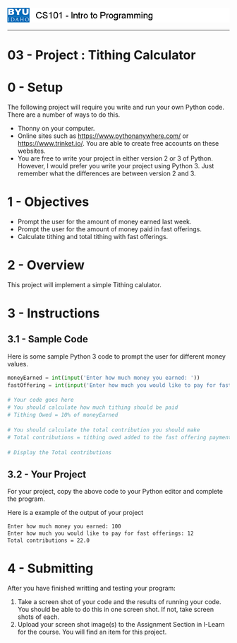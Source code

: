 ![](../images/cs101.png)
***

# 03 - Project : Tithing Calculator

# 0 - Setup

The following project will require you write and run your own Python code.  There are a number of ways to do this.

- Thonny on your computer.
- Online sites such as https://www.pythonanywhere.com/ or https://www.trinket.io/.  You are able to create free accounts on these websites.
- You are free to write your project in either version 2 or 3 of Python.  However, I would prefer you write your project using Python 3.  Just remember what the differences are between version 2 and 3.


# 1 - Objectives

- Prompt the user for the amount of money earned last week.
- Prompt the user for the amount of money paid in fast offerings.
- Calculate tithing and total tithing with fast offerings.

# 2 - Overview

This project will implement a simple Tithing calulator.

# 3 - Instructions

## 3.1 - Sample Code

Here is some sample Python 3 code to prompt the user for different money values.  

```python
moneyEarned = int(input('Enter how much money you earned: '))
fastOffering = int(input('Enter how much you would like to pay for fast offerings: '))

# Your code goes here
# You should calculate how much tithing should be paid
# Tithing Owed = 10% of moneyEarned

# You should calculate the total contribution you should make
# Total contributions = tithing owed added to the fast offering payment

# Display the Total contributions
```

## 3.2 - Your Project

For your project, copy the above code to your Python editor and complete the program.

Here is a example of the output of your project

```
Enter how much money you earned: 100
Enter how much you would like to pay for fast offerings: 12
Total contributions = 22.0
```

# 4 - Submitting

After you have finished writting and testing your program:

1. Take a screen shot of your code and the results of running your code.  You should be able to do this in one screen shot.  If not, take screen shots of each.
2. Upload your screen shot image(s) to the Assignment Section in I-Learn for the course.  You will find an item for this project.
